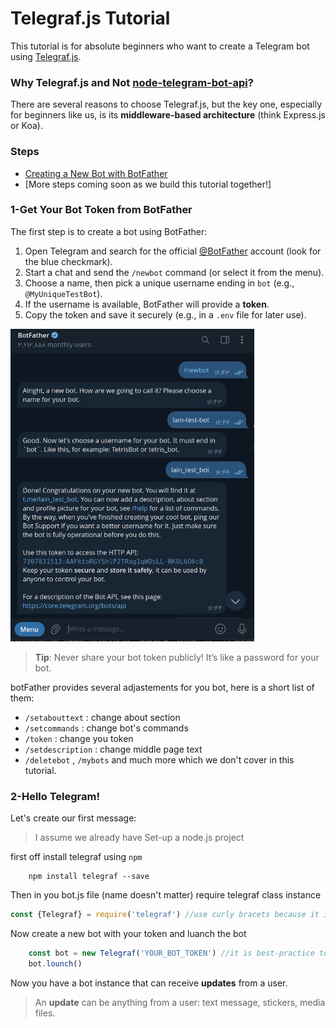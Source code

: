 # Telegraf.js Tutorial 

This tutorial is for absolute beginners who want to create a Telegram bot using [Telegraf.js](https://telegraf.js.org/).

### Why Telegraf.js and Not [node-telegram-bot-api](https://github.com/yagop/node-telegram-bot-api)?
There are several reasons to choose Telegraf.js, but the key one, especially for beginners like us, is its **middleware-based architecture** (think Express.js or Koa).

### Steps
- [Creating a New Bot with BotFather](#1-get-your-bot-token-from-botfather)
- [More steps coming soon as we build this tutorial together!]

### 1-Get Your Bot Token from BotFather
The first step is to create a bot using BotFather:

1. Open Telegram and search for the official [@BotFather](https://t.me/BotFather) account (look for the blue checkmark).
2. Start a chat and send the `/newbot` command (or select it from the menu).
3. Choose a name, then pick a unique username ending in `bot` (e.g., `@MyUniqueTestBot`).
4. If the username is available, BotFather will provide a **token**.
5. Copy the token and save it securely (e.g., in a `.env` file for later use).

<img src="https://github.com/daniyal-abbassi/telegrafjs-starting-tutorial/blob/main/screenshots/botfather.png" height="500" width="390">

> **Tip**: Never share your bot token publicly! It’s like a password for your bot.

botFather provides several adjastements for you bot, here is a short list of them:
- ```/setabouttext``` : change about section 
- ```/setcommands``` : change bot's commands
- ```/token``` : change you token
- ```/setdescription``` : change middle page text
- ```/deletebot``` , ```/mybots``` and much more which we don't cover in this tutorial.

### 2-Hello Telegram!
Let's create our first message:
>I assume we already have Set-up a node.js project

first off install telegraf using ```npm```
```
    npm install telegraf --save
```
Then in you bot.js file (name doesn't matter) require telegraf class instance

```js
const {Telegraf} = require('telegraf') //use curly bracets because it is an instance of telegraf class
```

Now create a new bot with your token and luanch the bot
```js
    const bot = new Telegraf('YOUR_BOT_TOKEN') //it is best-practice to save it .env file and then access it with process.env.BOT_TOKEN
    bot.lounch() 
```
Now you have a bot instance that can receive **updates** from a user.
>An **update** can be anything from a user: text message, stickers, media files.     
    